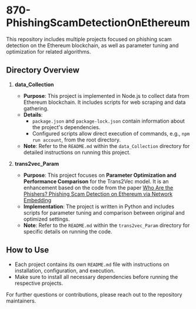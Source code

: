 # 870-PhishingScamDetectionOnEthereum

This repository includes multiple projects focused on phishing scam detection on the Ethereum blockchain, as well as parameter tuning and optimization for related algorithms.

## Directory Overview

1. **data_Collection**
   - **Purpose**: This project is implemented in Node.js to collect data from Ethereum blockchain. It includes scripts for web scraping and data gathering.
   - **Details**: 
     - `package.json` and `package-lock.json` contain information about the project's dependencies.
     - Configured scripts allow direct execution of commands, e.g., `npm run account`, from the root directory.
   - **Note**: Refer to the `README.md` within the `data_Collection` directory for detailed instructions on running this project.

2. **trans2vec_Param**
   - **Purpose**: This project focuses on **Parameter Optimization and Performance Comparison** for the Trans2Vec model. It is an enhancement based on the code from the paper [Who Are the Phishers? Phishing Scam Detection on Ethereum via Network Embedding](https://ieeexplore.ieee.org/abstract/document/9184813)
   - **Implementation**: The project is written in Python and includes scripts for parameter tuning and comparison between original and optimized settings.
   - **Note**: Refer to the `README.md` within the `trans2vec_Param` directory for specific details on running the code.

## How to Use

- Each project contains its own `README.md` file with instructions on installation, configuration, and execution.
- Make sure to install all necessary dependencies before running the respective projects.

For further questions or contributions, please reach out to the repository maintainers.
